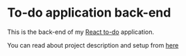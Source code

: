 # To-do application back-end
This is the back-end of my [React to-do](https://github.com/SanderPalk/todo-app-frontend) application.

You can read about project description and setup from [here](https://github.com/SanderPalk/todo-app-frontend/blob/main/README.md)
